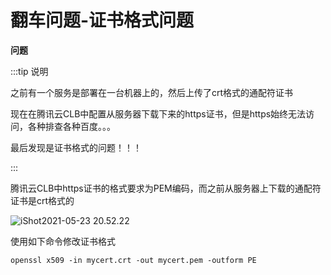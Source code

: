 # 翻车问题-证书格式问题

**问题**

:::tip 说明

之前有一个服务是部署在一台机器上的，然后上传了crt格式的通配符证书

现在在腾讯云CLB中配置从服务器下载下来的https证书，但是https始终无法访问，各种排查各种百度。。。

最后发现是证书格式的问题！！！

:::



腾讯云CLB中https证书的格式要求为PEM编码，而之前从服务器上下载的通配符证书是crt格式的

![iShot2021-05-23 20.52.22](https://gitea.pptfz.cn/pptfz/picgo-images/raw/branch/master/img/iShot2021-05-23%2020.52.22.png)

使用如下命令修改证书格式

```shell
openssl x509 -in mycert.crt -out mycert.pem -outform PE
```

